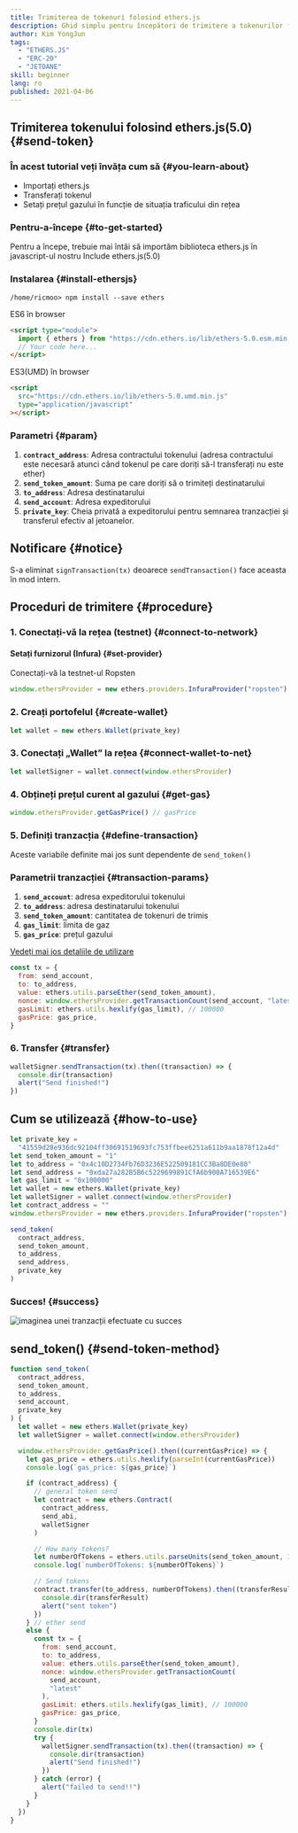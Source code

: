 ```yaml
---
title: Trimiterea de tokenuri folosind ethers.js
description: Ghid simplu pentru începători de trimitere a tokenurilor folosind ethers.js.
author: Kim YongJun
tags:
  - "ETHERS.JS"
  - "ERC-20"
  - "JETOANE"
skill: beginner
lang: ro
published: 2021-04-06
---
```


## Trimiterea tokenului folosind ethers.js(5.0) {#send-token}

### În acest tutorial veți învăța cum să {#you-learn-about}

- Importați ethers.js
- Transferați tokenul
- Setați prețul gazului în funcție de situația traficului din rețea

### Pentru-a-începe {#to-get-started}

Pentru a începe, trebuie mai întâi să importăm biblioteca ethers.js în javascript-ul nostru Include ethers.js(5.0)

### Instalarea {#install-ethersjs}

```shell
/home/ricmoo> npm install --save ethers
```

ES6 în browser

```html
<script type="module">
  import { ethers } from "https://cdn.ethers.io/lib/ethers-5.0.esm.min.js"
  // Your code here...
</script>
```

ES3(UMD) în browser

```html
<script
  src="https://cdn.ethers.io/lib/ethers-5.0.umd.min.js"
  type="application/javascript"
></script>
```

### Parametri {#param}

1. **`contract_address`**: Adresa contractului tokenului (adresa contractului este necesară atunci când tokenul pe care doriți să-l transferați nu este ether)
2. **`send_token_amount`**: Suma pe care doriți să o trimiteți destinatarului
3. **`to_address`**: Adresa destinatarului
4. **`send_account`**: Adresa expeditorului
5. **`private_key`**: Cheia privată a expeditorului pentru semnarea tranzacției și transferul efectiv al jetoanelor.

## Notificare {#notice}

S-a eliminat `signTransaction(tx)` deoarece `sendTransaction()` face aceasta în mod intern.

## Proceduri de trimitere {#procedure}

### 1. Conectați-vă la rețea (testnet) {#connect-to-network}

#### Setați furnizorul (Infura) {#set-provider}

Conectați-vă la testnet-ul Ropsten

```javascript
window.ethersProvider = new ethers.providers.InfuraProvider("ropsten")
```

### 2. Creați portofelul {#create-wallet}

```javascript
let wallet = new ethers.Wallet(private_key)
```

### 3. Conectați „Wallet” la rețea {#connect-wallet-to-net}

```javascript
let walletSigner = wallet.connect(window.ethersProvider)
```

### 4. Obțineți prețul curent al gazului {#get-gas}

```javascript
window.ethersProvider.getGasPrice() // gasPrice
```

### 5. Definiți tranzacția {#define-transaction}

Aceste variabile definite mai jos sunt dependente de `send_token()`

### Parametrii tranzacției {#transaction-params}

1. **`send_account`**: adresa expeditorului tokenului
2. **`to_address`**: adresa destinatarului tokenului
3. **`send_token_amount`**: cantitatea de tokenuri de trimis
4. **`gas_limit`**: limita de gaz
5. **`gas_price`**: prețul gazului

[Vedeți mai jos detaliile de utilizare](#how-to-use)

```javascript
const tx = {
  from: send_account,
  to: to_address,
  value: ethers.utils.parseEther(send_token_amount),
  nonce: window.ethersProvider.getTransactionCount(send_account, "latest"),
  gasLimit: ethers.utils.hexlify(gas_limit), // 100000
  gasPrice: gas_price,
}
```

### 6. Transfer {#transfer}

```javascript
walletSigner.sendTransaction(tx).then((transaction) => {
  console.dir(transaction)
  alert("Send finished!")
})
```

## Cum se utilizează {#how-to-use}

```javascript
let private_key =
  "41559d28e936dc92104ff30691519693fc753ffbee6251a611b9aa1878f12a4d"
let send_token_amount = "1"
let to_address = "0x4c10D2734Fb76D3236E522509181CC3Ba8DE0e80"
let send_address = "0xda27a282B5B6c5229699891CfA6b900A716539E6"
let gas_limit = "0x100000"
let wallet = new ethers.Wallet(private_key)
let walletSigner = wallet.connect(window.ethersProvider)
let contract_address = ""
window.ethersProvider = new ethers.providers.InfuraProvider("ropsten")

send_token(
  contract_address,
  send_token_amount,
  to_address,
  send_address,
  private_key
)
```

### Succes! {#success}

![imaginea unei tranzacții efectuate cu succes](./successful-transaction.png)

## send_token() {#send-token-method}

```javascript
function send_token(
  contract_address,
  send_token_amount,
  to_address,
  send_account,
  private_key
) {
  let wallet = new ethers.Wallet(private_key)
  let walletSigner = wallet.connect(window.ethersProvider)

  window.ethersProvider.getGasPrice().then((currentGasPrice) => {
    let gas_price = ethers.utils.hexlify(parseInt(currentGasPrice))
    console.log(`gas_price: ${gas_price}`)

    if (contract_address) {
      // general token send
      let contract = new ethers.Contract(
        contract_address,
        send_abi,
        walletSigner
      )

      // How many tokens?
      let numberOfTokens = ethers.utils.parseUnits(send_token_amount, 18)
      console.log(`numberOfTokens: ${numberOfTokens}`)

      // Send tokens
      contract.transfer(to_address, numberOfTokens).then((transferResult) => {
        console.dir(transferResult)
        alert("sent token")
      })
    } // ether send
    else {
      const tx = {
        from: send_account,
        to: to_address,
        value: ethers.utils.parseEther(send_token_amount),
        nonce: window.ethersProvider.getTransactionCount(
          send_account,
          "latest"
        ),
        gasLimit: ethers.utils.hexlify(gas_limit), // 100000
        gasPrice: gas_price,
      }
      console.dir(tx)
      try {
        walletSigner.sendTransaction(tx).then((transaction) => {
          console.dir(transaction)
          alert("Send finished!")
        })
      } catch (error) {
        alert("failed to send!!")
      }
    }
  })
}
```
